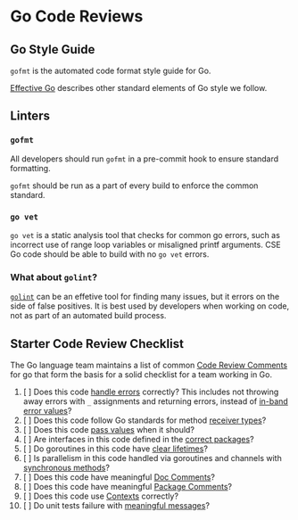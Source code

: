 # Go Code Reviews

## Go Style Guide

```gofmt``` is the automated code format style guide for Go.

[Effective Go](https://golang.org/doc/effective_go.html) describes other standard elements of Go style we follow.

## Linters

### ```gofmt```

All developers should run ```gofmt``` in a pre-commit hook to ensure standard formatting.

```gofmt``` should be run as a part of every build to enforce the common standard.

### ```go vet```

```go vet``` is a static analysis tool that checks for common go errors, such as incorrect use of range loop variables or misaligned printf arguments. CSE Go code should be able to build with no ```go vet``` errors.

### What about ```golint```?

[```golint```](https://github.com/golang/lint) can be an effetive tool for finding many issues, but it errors on the side of false positives. It is best used by developers when working on code, not as part of an automated build process.

## Starter Code Review Checklist

The Go language team maintains a list of common [Code Review Comments](https://github.com/golang/go/wiki/CodeReviewComments) for go that form the basis for a solid checklist for a team working in Go.

1. [ ] Does this code [handle errors](https://golang.org/doc/effective_go.html#errors) correctly? This includes not throwing away errors with ```_``` assignments and returning errors, instead of [in-band error values](https://github.com/golang/go/wiki/CodeReviewComments#in-band-errors)?
1. [ ] Does this code follow Go standards for method [receiver types](https://github.com/golang/go/wiki/CodeReviewComments#receiver-type)?
1. [ ] Does this code [pass values](https://github.com/golang/go/wiki/CodeReviewComments#pass-values) when it should?
1. [ ] Are interfaces in this code defined in the [correct packages](https://github.com/golang/go/wiki/CodeReviewComments#interfaces)?
1. [ ] Do goroutines in this code have [clear lifetimes](https://github.com/golang/go/wiki/CodeReviewComments#goroutine-lifetimes)?
1. [ ] Is parallelism in this code handled via goroutines and channels with [synchronous methods](https://github.com/golang/go/wiki/CodeReviewComments#synchronous-functions)?
1. [ ] Does this code have meaningful [Doc Comments](https://github.com/golang/go/wiki/CodeReviewComments#doc-comments)?
1. [ ] Does this code have meaningful [Package Comments](https://github.com/golang/go/wiki/CodeReviewComments#package-comments)?
1. [ ] Does this code use [Contexts](https://github.com/golang/go/wiki/CodeReviewComments#contexts) correctly?
1. [ ] Do unit tests failure with [meaningful messages](https://github.com/golang/go/wiki/CodeReviewComments#useful-test-failures)?